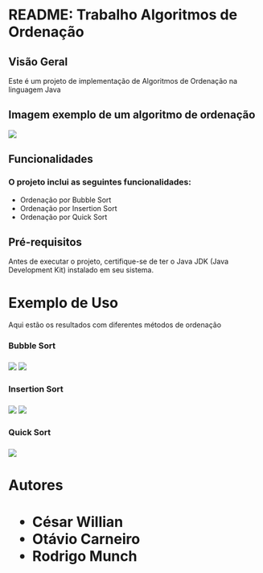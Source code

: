 <h1>README: Trabalho Algoritmos de Ordenação</h1>
<h2>Visão Geral</h2>
<p>Este é um projeto de implementação de Algoritmos de Ordenação na linguagem Java</p>

<h2>Imagem exemplo de um algoritmo de ordenação</h2>
<img src = "img/exemplo_bubble.png"></img>

<h2>Funcionalidades</h2>
<h3>O projeto inclui as seguintes funcionalidades:</h3>

<ul>
<li>Ordenação por Bubble Sort</li>

<li>Ordenação por Insertion Sort</li>

<li>Ordenação por Quick Sort</li>
</ul>

<h2>Pré-requisitos</h2>
<p>Antes de executar o projeto, certifique-se de ter o Java JDK (Java Development Kit) instalado em seu sistema.</p>

<h1>Exemplo de Uso</h1>
<p>Aqui estão os resultados com diferentes métodos de ordenação</p>

<h3>Bubble Sort<h3>
<img src=img/bubble_01.png/></img>
<img src=img/bubble_02.png></img>


<h3>Insertion Sort<h3>
<img src=img/insertion_01.png></img>
<img src=img/insertion_01.png></img>


<h3>Quick Sort<h3>
<img src=img/quick.png></img>

<h1>Autores<h1>
<ul>
<li>César Willian</li>
<li>Otávio Carneiro</li>
<li>Rodrigo Munch</li>
<ul>